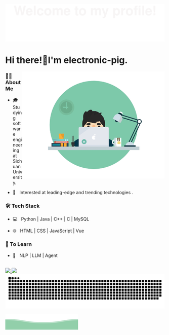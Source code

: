 ![](assets/header.svg)
# Hi there!👋I'm electronic-pig.
<img align='right' src="./assets/image.gif" width="450" alt="image">

### 👨🏻 About Me 

- 🎓 &nbsp; Studying software engineering at Sichuan University.

- 🤠 &nbsp; Interested at leading-edge and trending technologies .

### 🛠 Tech Stack

- 💻 &nbsp; Python | Java | C++ | C | MySQL

- 🌐 &nbsp; HTML | CSS | JavaScript | Vue

### 📖 To Learn

- 🔧 &nbsp; NLP | LLM | Agent

<br/>
<a href="https://github.com/electronic-pig">
  <img height="180em" src="https://github-readme-stats-electronic-pig.vercel.app/api?username=electronic-pig&include_all_commits=true&hide=issues&count_private=true&show_icons=true&rank_icon=github&bg_color=45,8ecda7,839ece&title_color=fff&text_color=fff&icon_color=fff" />
  <img height="180em" src="https://github-readme-stats-electronic-pig.vercel.app/api/top-langs/?username=electronic-pig&show_icons=true&layout=compact&bg_color=45,839ece,8ecda7&title_color=fff&text_color=fff&icon_color=fff" />
</a>
<br/>
<picture>
  <source media="(prefers-color-scheme: dark)" srcset="https://raw.githubusercontent.com/electronic-pig/electronic-pig/output/github-contribution-grid-snake-dark.svg">
  <source media="(prefers-color-scheme: light)" srcset="https://raw.githubusercontent.com/electronic-pig/electronic-pig/output/github-contribution-grid-snake.svg">
  <img alt="github contribution grid snake animation" src="https://raw.githubusercontent.com/electronic-pig/electronic-pig/output/github-contribution-grid-snake.svg">
</picture>

![](assets/footer.svg)
